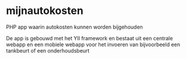 mijnautokosten
==============

PHP app waarin autokosten kunnen worden bijgehouden

De app is gebouwd met het YII framework en bestaat uit een centrale webapp en een mobiele webapp voor het invoeren
van bijvoorbeeld een tankbeurt of een onderhoudsbeurt
